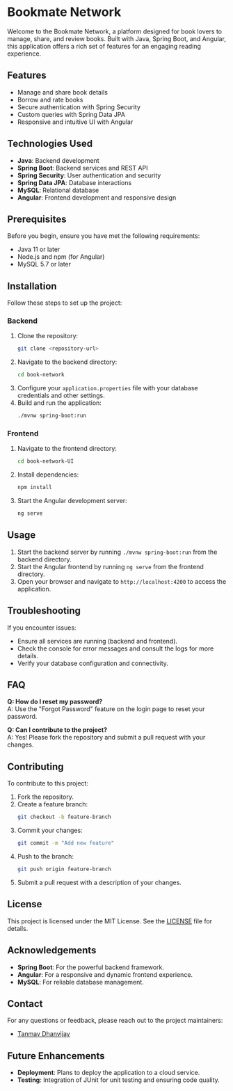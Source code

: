 # Bookmate Network

Welcome to the Bookmate Network, a platform designed for book lovers to manage, share, and review books. Built with Java, Spring Boot, and Angular, this application offers a rich set of features for an engaging reading experience.

## Features

- Manage and share book details
- Borrow and rate books
- Secure authentication with Spring Security
- Custom queries with Spring Data JPA
- Responsive and intuitive UI with Angular

## Technologies Used

- **Java**: Backend development
- **Spring Boot**: Backend services and REST API
- **Spring Security**: User authentication and security
- **Spring Data JPA**: Database interactions
- **MySQL**: Relational database
- **Angular**: Frontend development and responsive design

## Prerequisites

Before you begin, ensure you have met the following requirements:

- Java 11 or later
- Node.js and npm (for Angular)
- MySQL 5.7 or later

## Installation

Follow these steps to set up the project:

### Backend

1. Clone the repository:
    ```bash
    git clone <repository-url>
    ```
2. Navigate to the backend directory:
    ```bash
    cd book-network
    ```
3. Configure your `application.properties` file with your database credentials and other settings.
4. Build and run the application:
    ```bash
    ./mvnw spring-boot:run
    ```

### Frontend

1. Navigate to the frontend directory:
    ```bash
    cd book-network-UI
    ```
2. Install dependencies:
    ```bash
    npm install
    ```
3. Start the Angular development server:
    ```bash
    ng serve
    ```

## Usage

1. Start the backend server by running `./mvnw spring-boot:run` from the backend directory.
2. Start the Angular frontend by running `ng serve` from the frontend directory.
3. Open your browser and navigate to `http://localhost:4200` to access the application.

## Troubleshooting

If you encounter issues:

- Ensure all services are running (backend and frontend).
- Check the console for error messages and consult the logs for more details.
- Verify your database configuration and connectivity.

## FAQ

**Q: How do I reset my password?**  
A: Use the "Forgot Password" feature on the login page to reset your password.

**Q: Can I contribute to the project?**  
A: Yes! Please fork the repository and submit a pull request with your changes.

## Contributing

To contribute to this project:

1. Fork the repository.
2. Create a feature branch:
    ```bash
    git checkout -b feature-branch
    ```
3. Commit your changes:
    ```bash
    git commit -m "Add new feature"
    ```
4. Push to the branch:
    ```bash
    git push origin feature-branch
    ```
5. Submit a pull request with a description of your changes.

## License

This project is licensed under the MIT License. See the [LICENSE](LICENSE) file for details.

## Acknowledgements

- **Spring Boot**: For the powerful backend framework.
- **Angular**: For a responsive and dynamic frontend experience.
- **MySQL**: For reliable database management.

## Contact

For any questions or feedback, please reach out to the project maintainers:

- [Tanmay Dhanvijay](tanmaydhanvijay0586@gmail.com)

## Future Enhancements

- **Deployment**: Plans to deploy the application to a cloud service.
- **Testing**: Integration of JUnit for unit testing and ensuring code quality.
